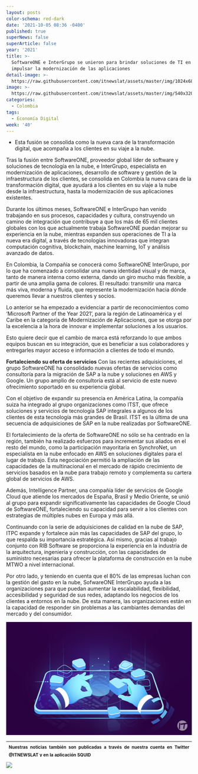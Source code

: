 ```yaml
---
layout: posts
color-schema: red-dark
date: '2021-10-05 08:36 -0400'
published: true
superNews: false
superArticle: false
year: '2021'
title: >-
  SoftwareONE e InterGrupo se unieron para brindar soluciones de TI en la nube e
  impulsar la modernización de las aplicaciones
detail-image: >-
  https://raw.githubusercontent.com/itnewslat/assets/master/img/1024x680/SoftwareONE-cloud-g.jpg
image: >-
  https://raw.githubusercontent.com/itnewslat/assets/master/img/540x320/SoftwareONE-cloud-p.jpg
categories:
  - Colombia
tags:
  - Economía Digital
week: '40'
---
```

- Esta fusión se consolida como la nueva cara de la transformación digital, que acompaña a los clientes en su viaje a la nube.
 
Tras la fusión entre SoftwareONE, proveedor global líder de software y soluciones de tecnología en la nube, e InterGrupo, especialista en modernización de aplicaciones, desarrollo de software y gestión de la infraestructura de los clientes, se consolida en Colombia la nueva cara de la transformación digital, que ayudará a los clientes en su viaje a la nube desde la infraestructura, hasta la modernización de sus aplicaciones existentes.
 
Durante los últimos meses, SoftwareONE e InterGrupo han venido trabajando en sus procesos, capacidades y cultura, construyendo un camino de integración que contribuye a que los más de 65 mil clientes globales con los que actualmente trabaja SoftwareONE puedan mejorar su experiencia en la nube, mientras expanden sus operaciones de TI a la nueva era digital, a través de tecnologías innovadoras que integran computación cognitiva, blockchain, machine learning, IoT y análisis avanzado de datos.
 
En Colombia, la Compañía se conocerá como SoftwareONE InterGrupo, por lo que ha comenzado a consolidar una nueva identidad visual y de marca, tanto de manera interna como externa, dando un giro mucho más flexible, a partir de una amplia gama de colores. El resultado: transmitir una marca más viva, moderna y fluida, que represente la modernización hacia dónde queremos llevar a nuestros clientes y socios.
 
Lo anterior se ha empezado a evidenciar a partir de reconocimientos como ‘Microsoft Partner of the Year 2021’, para la región de Latinoamérica y el Caribe en la categoría de Modernización de Aplicaciones, que se otorga por la excelencia a la hora de innovar e implementar soluciones a los usuarios.
 
Esto quiere decir que el cambio de marca está reforzando lo que ambos equipos buscan en su integración, que es beneficiar a sus colaboradores y entregarles mayor acceso e información a clientes de todo el mundo.
 
**Fortaleciendo su oferta de servicios** 
Con las recientes adquisiciones, el grupo SoftwareONE ha consolidado nuevas ofertas de servicios como consultoría para la migración de SAP a la nube y soluciones en AWS y Google. Un grupo amplio de consultoría está al servicio de este nuevo ofrecimiento soportado en su experiencia global.
 
Con el objetivo de expandir su presencia en América Latina, la compañía suiza ha integrado al grupo organizaciones como ITST, que ofrece soluciones y servicios de tecnología SAP integrales a algunos de los clientes de esta tecnología más grandes de Brasil. ITST es la última de una secuencia de adquisiciones de SAP en la nube realizadas por SoftwareONE.
 
El fortalecimiento de la oferta de SoftwareONE no sólo se ha centrado en la región, también ha realizado esfuerzos para incrementar sus aliados en el resto del mundo, como la participación mayoritaria en SynchroNet, un especialista en la nube enfocado en AWS en soluciones digitales para el lugar de trabajo. Esta negociación permitió la ampliación de las capacidades de la multinacional en el mercado de rápido crecimiento de servicios basados ​​en la nube para trabajo remoto y complementa su cartera global de servicios de AWS.
 
Además, Intelligence Partner, una compañía líder de servicios de Google Cloud que atiende los mercados de España, Brasil y Medio Oriente, se unió al grupo para expandir significativamente las capacidades de Google Cloud de SoftwareONE, fortaleciendo su capacidad para servir a los clientes con estrategias de múltiples nubes en Europa y más allá.
 
Continuando con la serie de adquisiciones de calidad en la nube de SAP, ITPC expande y fortalece aún más las capacidades de SAP del grupo, lo que respalda su importancia estratégica. Así mismo, gracias al trabajo conjunto con RIB Software se proporciona la experiencia en la industria de la arquitectura, ingeniería y construcción, con las capacidades de suministro necesarias para ofrecer la plataforma de construcción en la nube MTWO a nivel internacional.
 
Por otro lado, y teniendo en cuenta que el 80% de las empresas luchan con la gestión del gasto en la nube, SofwareONE InterGrupo ayuda a las organizaciones para que puedan aumentar la escalabilidad, flexibilidad, accesibilidad y seguridad de sus redes, adaptando los negocios de los clientes a entornos en la nube. De esta manera, las organizaciones están en la capacidad de responder sin problemas a las cambiantes demandas del mercado y del consumidor.

![](https://raw.githubusercontent.com/itnewslat/assets/master/img/1024x680/SoftwareONE-cloud-g.jpg)

<table style="height: 42px;" width="569">
<tbody>
<tr>
<td style="text-align: justify;"><sub><strong>Nuestras noticias también son publicadas a través de nuestra cuenta en Twitter <a href="https://twitter.com/itnewslat?lang=es">@ITNEWSLAT</a> y en la aplicación <a href="https://squidapp.co/en/">SQUID</a></strong></sub></td>
</tr>
</tbody>
</table>

<img src="https://tracker.metricool.com/c3po.jpg?hash=56f88a41e39ab42c063cc51676587a04"/>